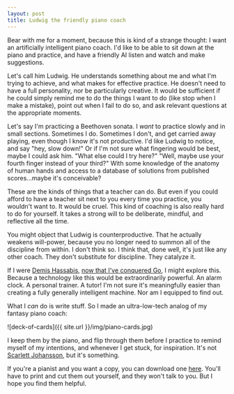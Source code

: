 ```yaml
---
layout: post
title: Ludwig the friendly piano coach
---
```


Bear with me for a moment, because this is kind of a strange thought: I want an artificially intelligent piano coach. I'd like to be able to sit down at the piano and practice, and have a friendly AI listen and watch and make suggestions. 

Let's call him Ludwig. He understands something about me and what I'm trying to achieve, and what makes for effective practice. He doesn't need to have a full personality, nor be particularly creative. It would be sufficient if he could simply remind me to do the things I want to do (like stop when I make a mistake), point out when I fail to do so, and ask relevant questions at the appropriate moments. 

Let's say I'm practicing a Beethoven sonata. I _want_ to practice slowly and in small sections. Sometimes I do. Sometimes I don't, and get carried away playing, even though I know it's not productive. I'd like Ludwig to notice, and say "hey, slow down!" Or if I'm not sure what fingering would be best, maybe I could ask him. "What else could I try here?" "Well, maybe use your fourth finger instead of your third?" With some knowledge of the anatomy of human hands and access to a database of solutions from published scores...maybe it's conceivable?

These are the kinds of things that a teacher can do. But even if you could afford to have a teacher sit next to you every time you practice, you wouldn't want to. It would be cruel. This kind of coaching is also really hard to do for yourself. It takes a strong will to be deliberate, mindful, and reflective all the time. 

You might object that Ludwig is counterproductive. That he actually weakens will-power, because you no longer need to summon all of the discipline from within. I don't think so. I think that, done well, it's just like any other coach. They don't substitute for discipline. They catalyze it.  

If I were [Demis Hassabis][demis-hassabis], [now that I've conquered Go][deepmind-go], I might explore this. Because a technology like this would be extraordinarily powerful. An alarm clock. A personal trainer. A tutor! I'm not sure it's meaningfully easier than creating a fully generally intelligent machine. Nor am I equipped to find out.

What I _can_ do is write stuff. So I made an ultra-low-tech analog of my fantasy piano coach: 

![deck-of-cards]({{ site.url }}/img/piano-cards.jpg)

I keep them by the piano, and flip through them before I practice to remind myself of my intentions, and whenever I get stuck, for inspiration. It's not [Scarlett Johansson][her-samantha], but it's something. 

If you're a pianist and you want a copy, you can download one [here][practice-cards-download]. You'll have to print and cut them out yourself, and they won't talk to you. But I hope you find them helpful. 

[demis-hassabis]: [https://en.wikipedia.org/wiki/Demis_Hassabis]
[deepmind-go]: [http://www.theverge.com/2016/3/9/11184362/google-alphago-go-deepmind-result]
[her-samantha]: [http://thepsychreport.com/culture/could-it-be-her-voice-why-scarlett-johanssons-voice-makes-samantha-seem-human/]
[practice-cards-download]:[https://www.joinoneroom.com/group/classical-piano/tips?utm_source=blog&utm_medium=post&utm_campaign=content]





